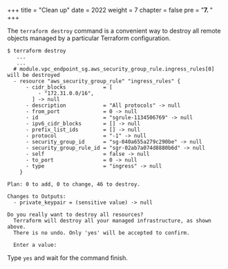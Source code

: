 +++
title = "Clean up"
date = 2022
weight = 7
chapter = false
pre = "<b>7. </b>"
+++

The `terraform destroy` command is a convenient way to destroy all remote objects managed by a particular Terraform configuration.

```
$ terraform destroy
   ...
   ...
  # module.vpc_endpoint_sg.aws_security_group_rule.ingress_rules[0] will be destroyed
  - resource "aws_security_group_rule" "ingress_rules" {
      - cidr_blocks            = [
          - "172.31.0.0/16",
        ] -> null
      - description            = "All protocols" -> null
      - from_port              = 0 -> null
      - id                     = "sgrule-1134506769" -> null
      - ipv6_cidr_blocks       = [] -> null
      - prefix_list_ids        = [] -> null
      - protocol               = "-1" -> null
      - security_group_id      = "sg-040a655a279c290be" -> null
      - security_group_rule_id = "sgr-02ab7a074d8880b6d" -> null
      - self                   = false -> null
      - to_port                = 0 -> null
      - type                   = "ingress" -> null
    }

Plan: 0 to add, 0 to change, 46 to destroy.

Changes to Outputs:
  - private_keypair = (sensitive value) -> null

Do you really want to destroy all resources?
  Terraform will destroy all your managed infrastructure, as shown above.
  There is no undo. Only 'yes' will be accepted to confirm.

  Enter a value:
```

Type `yes` and wait for the command finish.